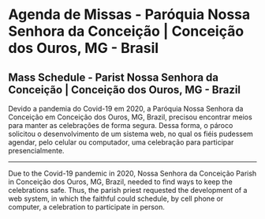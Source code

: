 # Agenda de Missas - Paróquia Nossa Senhora da Conceição | Conceição dos Ouros, MG - Brasil
## Mass Schedule - Parist Nossa Senhora da Conceição | Conceição dos Ouros, MG - Brazil

Devido a pandemia do Covid-19 em 2020, a Paróquia Nossa Senhora da Conceição em Conceição dos Ouros, MG, Brazil, precisou encontrar meios para manter as celebrações de forma segura. Dessa forma, o pároco solicitou o desenvolvimento de um sistema web, no qual os fiéis pudessem agendar, pelo celular ou computador, uma celebração para participar presencialmente.

---

Due to the Covid-19 pandemic in 2020, Nossa Senhora da Conceição Parish in Conceição dos Ouros, MG, Brazil, needed to find ways to keep the celebrations safe. Thus, the parish priest requested the development of a web system, in which the faithful could schedule, by cell phone or computer, a celebration to participate in person.
